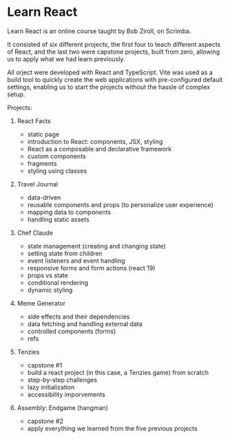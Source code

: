 # Learn React

Learn React is an online course taught by Bob Ziroll, on Scrimba.

It consisted of six different projects, the first four to teach different aspects of React, and the last two were capstone projects, built from zero, allowing us to apply what we had learn previously.

All orject were developed with React and TypeScript. Vite was used as a build tool to quickly create the web applications with pre-configured default settings, enabling us to start the projects without the hassle of complex setup.


Projects:
1. React Facts 
    - static page
    - introduction to React: components, JSX, styling
    - React as a composable and declarative framework
    - custom components
    - fragments
    - styling using classes

2. Travel Journal
    - data-driven
    - reusable components and props (to personalize user experience)
    - mapping data to components
    - handling static assets

3. Chef Claude
    - state management (creating and changing state)
    - setting state from children
    - event listeners and event handling
    - responsive forms and form actions (react 19)
    - props vs state
    - conditional rendering
    - dynamic styling

4. Meme Generator
    - side effects and their dependencies
    - data fetching and handling external data
    - controlled components (forms)
    - refs

5. Tenzies
    - capstone #1
    - build a react project (in this case, a Tenzies game) from scratch
    - step-by-step challenges
    - lazy initialization
    - accessibility imporvements

6. Assembly: Endgame (hangman)
    - capstone #2
    - apply everything we learned from the five previous projects